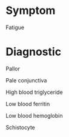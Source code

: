 # Symptom

Fatigue

# Diagnostic

Pallor

Pale conjunctiva

High blood triglyceride

Low blood ferritin

Low blood hemoglobin

Schistocyte
